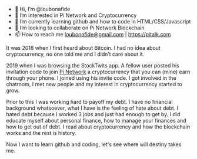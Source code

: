 - 👋 Hi, I’m @loubonafide
- 👀 I’m interested in Pi Network and Cryptocurrency
- 🌱 I’m currently learning github and how to code in HTML/CSS/Javascript
- 💞️ I’m looking to collaborate on Pi Network Blockchain
- 📫 How to reach me loubonafide@gmail.com | https://pitalk.com

<!---
loubonafide/loubonafide is a ✨ special ✨ repository because its `README.md` (this file) appears on your GitHub profile.
You can click the Preview link to take a look at your changes.
--->
It was 2018 when I first heard about Bitcoin. I had no idea about cryptocurrency, no one told me and I didn’t care about it.

2019 when I was browsing the StockTwits app. A fellow user posted his invitation code to join <a href="https://minepi.com/Bonafide">Pi Network</a> a cryptocurrency that you can (mine) earn through your phone. I joined using  his invite code. I got involved in the chatroom, I met new people and my interest in cryptocurrency started to grow.

Prior to this I was working hard to payoff my debt. I have no financial background whatsoever, what I have is the feeling of hate about debt. I hated debt because I worked 3 jobs and just had enough to get by. I did educate myself about personal finance, how to manage your finances and how to get out of debt. I read about cryptocurrency  and how the blockchain works and the rest is history.

Now I want to learn github and coding, let's see where will destiny takes me.
